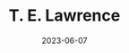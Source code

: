 ---
title: "T. E. Lawrence"
cc-type: person
date: 2023-06-07
hashtag: t-e-lawrence
tags:
  - British
  - explorer
  - writer
  - human being
---